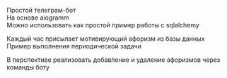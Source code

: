 Простой телеграм-бот  
На основе aiogramm  
Можно использовать как простой пример работы с sqlalchemy  

Каждый час присылает мотивирующий афоризм из базы данных  
Пример выполнения периодической задачи  

В перспективе реализовать добавление и удаление афоризмов через команды боту  


